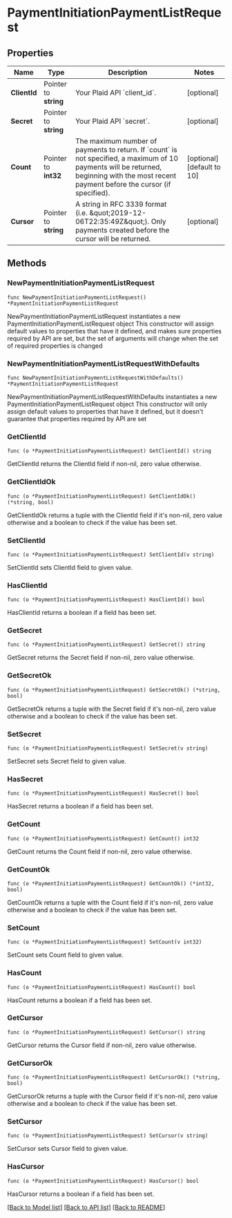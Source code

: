 # PaymentInitiationPaymentListRequest

## Properties

Name | Type | Description | Notes
------------ | ------------- | ------------- | -------------
**ClientId** | Pointer to **string** | Your Plaid API &#x60;client_id&#x60;. | [optional] 
**Secret** | Pointer to **string** | Your Plaid API &#x60;secret&#x60;. | [optional] 
**Count** | Pointer to **int32** | The maximum number of payments to return. If &#x60;count&#x60; is not specified, a maximum of 10 payments will be returned, beginning with the most recent payment before the cursor (if specified). | [optional] [default to 10]
**Cursor** | Pointer to **string** | A string in RFC 3339 format (i.e. \&quot;2019-12-06T22:35:49Z\&quot;). Only payments created before the cursor will be returned. | [optional] 

## Methods

### NewPaymentInitiationPaymentListRequest

`func NewPaymentInitiationPaymentListRequest() *PaymentInitiationPaymentListRequest`

NewPaymentInitiationPaymentListRequest instantiates a new PaymentInitiationPaymentListRequest object
This constructor will assign default values to properties that have it defined,
and makes sure properties required by API are set, but the set of arguments
will change when the set of required properties is changed

### NewPaymentInitiationPaymentListRequestWithDefaults

`func NewPaymentInitiationPaymentListRequestWithDefaults() *PaymentInitiationPaymentListRequest`

NewPaymentInitiationPaymentListRequestWithDefaults instantiates a new PaymentInitiationPaymentListRequest object
This constructor will only assign default values to properties that have it defined,
but it doesn't guarantee that properties required by API are set

### GetClientId

`func (o *PaymentInitiationPaymentListRequest) GetClientId() string`

GetClientId returns the ClientId field if non-nil, zero value otherwise.

### GetClientIdOk

`func (o *PaymentInitiationPaymentListRequest) GetClientIdOk() (*string, bool)`

GetClientIdOk returns a tuple with the ClientId field if it's non-nil, zero value otherwise
and a boolean to check if the value has been set.

### SetClientId

`func (o *PaymentInitiationPaymentListRequest) SetClientId(v string)`

SetClientId sets ClientId field to given value.

### HasClientId

`func (o *PaymentInitiationPaymentListRequest) HasClientId() bool`

HasClientId returns a boolean if a field has been set.

### GetSecret

`func (o *PaymentInitiationPaymentListRequest) GetSecret() string`

GetSecret returns the Secret field if non-nil, zero value otherwise.

### GetSecretOk

`func (o *PaymentInitiationPaymentListRequest) GetSecretOk() (*string, bool)`

GetSecretOk returns a tuple with the Secret field if it's non-nil, zero value otherwise
and a boolean to check if the value has been set.

### SetSecret

`func (o *PaymentInitiationPaymentListRequest) SetSecret(v string)`

SetSecret sets Secret field to given value.

### HasSecret

`func (o *PaymentInitiationPaymentListRequest) HasSecret() bool`

HasSecret returns a boolean if a field has been set.

### GetCount

`func (o *PaymentInitiationPaymentListRequest) GetCount() int32`

GetCount returns the Count field if non-nil, zero value otherwise.

### GetCountOk

`func (o *PaymentInitiationPaymentListRequest) GetCountOk() (*int32, bool)`

GetCountOk returns a tuple with the Count field if it's non-nil, zero value otherwise
and a boolean to check if the value has been set.

### SetCount

`func (o *PaymentInitiationPaymentListRequest) SetCount(v int32)`

SetCount sets Count field to given value.

### HasCount

`func (o *PaymentInitiationPaymentListRequest) HasCount() bool`

HasCount returns a boolean if a field has been set.

### GetCursor

`func (o *PaymentInitiationPaymentListRequest) GetCursor() string`

GetCursor returns the Cursor field if non-nil, zero value otherwise.

### GetCursorOk

`func (o *PaymentInitiationPaymentListRequest) GetCursorOk() (*string, bool)`

GetCursorOk returns a tuple with the Cursor field if it's non-nil, zero value otherwise
and a boolean to check if the value has been set.

### SetCursor

`func (o *PaymentInitiationPaymentListRequest) SetCursor(v string)`

SetCursor sets Cursor field to given value.

### HasCursor

`func (o *PaymentInitiationPaymentListRequest) HasCursor() bool`

HasCursor returns a boolean if a field has been set.


[[Back to Model list]](../README.md#documentation-for-models) [[Back to API list]](../README.md#documentation-for-api-endpoints) [[Back to README]](../README.md)


